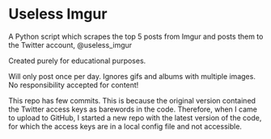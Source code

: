 # Useless Imgur

A Python script which scrapes the top 5 posts from Imgur and posts them to the Twitter account, @useless_imgur

Created purely for educational purposes.

Will only post once per day. Ignores gifs and albums with multiple images. No responsibility accepted for content!

This repo has few commits. This is because the original version contained the Twitter access keys as barewords in the code. Therefore, when I came to upload to GitHub, I started a new repo with the latest version of the code, for which the access keys are in a local config file and not accessible.
